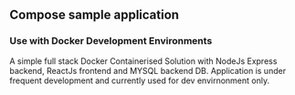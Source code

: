 ## Compose sample application

### Use with Docker Development Environments

A simple full stack Docker Containerised Solution with NodeJs Express backend, ReactJs frontend and MYSQL backend DB. 
Application is under frequent development and currently used for dev envirnonment only. 
